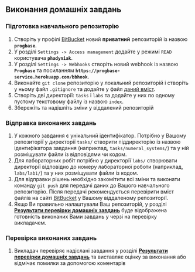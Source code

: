 ## Виконання домашніх завдань

### Підготовка навчального репозиторію

1. Створіть у профілі [BitBucket](https://bitbucket.org) новий __приватний__ репозиторій із назвою __`progbase`__.
1. У розділі `Settings -> Access management` додайте у режимі `READ` користувача __`phadyniak`__.
1. У розділі `Settings -> Webhooks` створіть новий webhook із назвою __`Progbase`__ та посиланням __`https://progbase-service.herokuapp.com/bbhook`__.
1. Виконайте `git clone` репозиторію у локальний репозиторій і створіть у ньому файл `.gitignore` та додайте у файл [даний вміст](https://raw.githubusercontent.com/github/gitignore/master/C.gitignore).
1. Створіть дві директорії: `tasks` i `labs` та додайте у них по одному пустому текстовому файлу із назвою `index`.
1. Збережіть та надішліть зміни у віддалений репозиторій

### Відправка виконаних завдань

1. У кожного завдання є унікальний ідентифікатор. Потрібно у Вашому репозиторії у директорії `tasks/` створити піддиректорію із назвою ідентифікатора завдання (наприклад, `tasks/numeral_systems/`) та у ній розміщувати файли із відповідями чи кодом.
2. Для лабораторних робіт потрібно у директорії `labs/` створювати директорії відповідно до номеру лабораторної роботи (наприклад, `labs/lab1/`) та у них розміщувати файли із кодом.
3. Для відправки рішень необхідно закомітити всі зміни та виконати команду `git push` для передачі даних до Вашого навчального репозиторію. Після передачі рекомендується перевірити вміст файлів на сайті [BitBucket](https://bitbucket.org) у Вашому віддаленому репозиторії.
4. Якщо Ви правильно налаштували Ваш репозиторій, у розділі [__Результати перевірки домашніх завдань__](/app) буде відображена готовність виконаних Вами завдань у черзі на перевірку викладачем.

### Перевірка виконаних завдань

1. Викладач перевіряє надіслані завдання у розділі [__Результати перевірки домашніх завдань__](/app) та виставляє оцінку за виконання або відмічає помилки за допомогою коментарів
